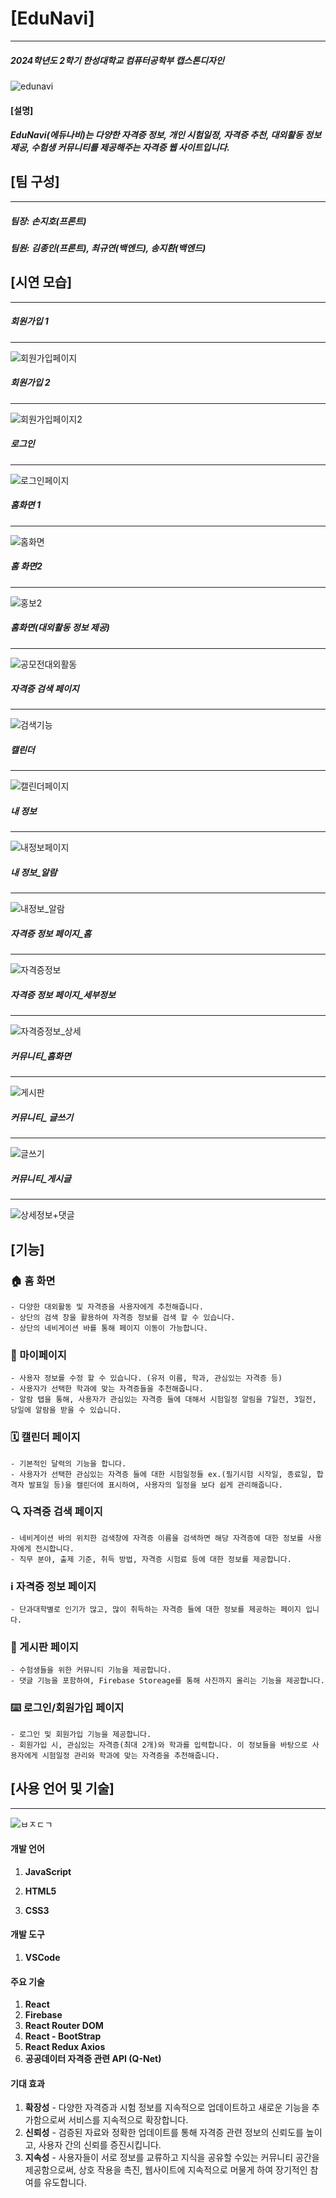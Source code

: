 # [EduNavi]

<hr>

##### 2024학년도 2학기 한성대학교 컴퓨터공학부 캡스톤디자인

![edunavi](C:\Users\송지환\Desktop\edunavi.jpg)

#### [설명]

##### EduNavi(에듀나비)는 다양한 자격증 정보, 개인 시험일정, 자격증 추천, 대외활동 정보 제공, 수험생 커뮤니티를 제공해주는 자격증 웹 사이트입니다.





## [팀 구성]

<hr></hr>

##### 팀장: 손지호(프론트)

##### 팀원: 김종인(프론트), 최규연(백엔드), 송지환(백엔드)





## [시연 모습]

<hr>

##### 회원가입 1

-----



![회원가입페이지](D:\2024학년도1학기\캡스톤잡다한거\EduNavi캡처\회원가입페이지.png)

##### 회원가입 2

-----



![회원가입페이지2](D:\2024학년도1학기\캡스톤잡다한거\EduNavi캡처\회원가입페이지2.png)



##### 로그인 

-----

![로그인페이지](D:\2024학년도1학기\캡스톤잡다한거\EduNavi캡처\로그인페이지.png)



##### 홈화면 1

-----



![홈화면](D:\2024학년도1학기\캡스톤잡다한거\EduNavi캡처\홈화면.png)

##### 홈 화면2

-----



![홍보2](D:\2024학년도1학기\캡스톤잡다한거\EduNavi캡처\홍보2.png)



##### 홈화면(대외활동 정보 제공)

-----



![공모전대외활동](D:\2024학년도1학기\캡스톤잡다한거\EduNavi캡처\공모전대외활동.png)





##### 자격증 검색 페이지

-----

![검색기능](D:\2024학년도1학기\캡스톤잡다한거\EduNavi캡처\검색기능.png)



##### 캘린더 

-----

![캘린더페이지](D:\2024학년도1학기\캡스톤잡다한거\EduNavi캡처\캘린더페이지.png)



##### 내 정보

-----



![내정보페이지](D:\2024학년도1학기\캡스톤잡다한거\EduNavi캡처\내정보페이지.png)



##### 내 정보_알람

-----

![내정보_알람](D:\2024학년도1학기\캡스톤잡다한거\EduNavi캡처\내정보_알람.png)



##### 자격증 정보 페이지_홈

-----



![자격증정보](D:\2024학년도1학기\캡스톤잡다한거\EduNavi캡처\자격증정보.png)





##### 자격증 정보 페이지_세부정보

-----

![자격증정보_상세](D:\2024학년도1학기\캡스톤잡다한거\EduNavi캡처\자격증정보_상세.png)







##### 커뮤니티_홈화면

-----



![게시판](D:\2024학년도1학기\캡스톤잡다한거\EduNavi캡처\게시판.png)



##### 커뮤니티_ 글쓰기

-----



![글쓰기](D:\2024학년도1학기\캡스톤잡다한거\EduNavi캡처\글쓰기.png)



##### 커뮤니티_게시글

-----

![상세정보+댓글](D:\2024학년도1학기\캡스톤잡다한거\EduNavi캡처\상세정보+댓글.png)





## [기능]

### 🏠 홈 화면

```
- 다양한 대외활동 및 자격증을 사용자에게 추천해줍니다.
- 상단의 검색 창을 활용하여 자격증 정보를 검색 할 수 있습니다.
- 상단의 네비게이션 바를 통해 페이지 이동이 가능합니다.
```



### 👤 마이페이지 

```
- 사용자 정보를 수정 할 수 있습니다. (유저 이름, 학과, 관심있는 자격증 등)
- 사용자가 선택한 학과에 맞는 자격증들을 추천해줍니다.
- 알람 탭을 통해, 사용자가 관심있는 자격증 들에 대해서 시험일정 알림을 7일전, 3일전, 당일에 알람을 받을 수 있습니다.
```



### 🗓️ 캘린더 페이지

```
- 기본적인 달력의 기능을 합니다.
- 사용자가 선택한 관심있는 자격증 들에 대한 시험일정들 ex.(필기시험 시작일, 종료일, 합격자 발표일 등)을 캘린더에 표시하여, 사용자의 일정을 보다 쉽게 관리해줍니다.
```



### 🔍 자격증 검색 페이지

```
- 네비게이션 바의 위치한 검색창에 자격증 이름을 검색하면 해당 자격증에 대한 정보를 사용자에게 전시합니다.
- 직무 분야, 출제 기준, 취득 방법, 자격증 시험료 등에 대한 정보를 제공합니다.
```



### ℹ️ 자격증 정보 페이지

```
- 단과대학별로 인기가 많고, 많이 취득하는 자격증 들에 대한 정보를 제공하는 페이지 입니다.
```



### 📰 게시판 페이지

```
- 수험생들을 위한 커뮤니티 기능을 제공합니다.
- 댓글 기능을 포함하여, Firebase Storeage를 통해 사진까지 올리는 기능을 제공합니다.
```



### ⌨️ 로그인/회원가입 페이지

```
- 로그인 및 회원가입 기능을 제공합니다.
- 회원가입 시, 관심있는 자격증(최대 2개)와 학과를 입력합니다. 이 정보들을 바탕으로 사용자에게 시험일정 관리와 학과에 맞는 자격증을 추천해줍니다.
```





## [사용 언어 및 기술]

-----



![ㅂㅈㄷㄱ](C:\Users\송지환\Desktop\ㅂㅈㄷㄱ.png)



#### 개발 언어

1. **JavaScript**

2. **HTML5**

3. **CSS3**

   

#### 개발 도구

1. **VSCode**





#### 주요 기술

1. **React**
2. **Firebase**
3. **React Router DOM**
4. **React - BootStrap**
5. **React Redux Axios**
6. **공공데이터 자격증 관련 API (Q-Net)**



#### 기대 효과

1. **확장성** - 다양한 자격증과 시험 정보를 지속적으로 업데이트하고 새로운 기능을 추가함으로써 서비스를 지속적으로 확장합니다.
2. **신뢰성** - 검증된 자료와 정확한 업데이트를 통해 자격증 관련 정보의 신뢰도를 높이고, 사용자 간의 신뢰를 증진시킵니다.
3. **지속성** - 사용자들이 서로 정보를 교류하고 지식을 공유할 수있는 커뮤니티 공간을 제공함으로써, 상호 작용을 촉진, 웹사이트에 지속적으로 머물게 하여 장기적인 참여를 유도합니다.







